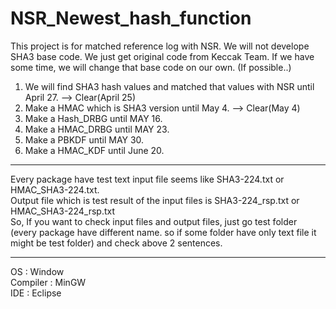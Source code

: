 # NSR_Newest_hash_function
This project is for matched reference log with NSR.
We will not develope SHA3 base code. We just get original code from Keccak Team.
If we have some time, we will change that base code on our own. (If possible..)

1. We will find SHA3 hash values and matched that values with NSR until April 27. --> Clear(April 25)
2. Make a HMAC which is SHA3 version until May 4. --> Clear(May 4)
3. Make a Hash_DRBG until MAY 16.
4. Make a HMAC_DRBG until MAY 23.
5. Make a PBKDF until MAY 30.
6. Make a HMAC_KDF until June 20.

<hr>
Every package have test text input file seems like SHA3-224.txt or HMAC_SHA3-224.txt. <br>
Output file which is test result of the input files is SHA3-224_rsp.txt or HMAC_SHA3-224_rsp.txt <br>
So, If you want to check input files and output files, just go test folder (every package have different name. so if some folder have only text file it might be test folder) and check above 2 sentences.

<hr>

OS : Window <br>
Compiler : MinGW <br>
IDE : Eclipse <br>
